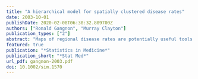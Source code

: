 ```yaml
---
title: "A hierarchical model for spatially clustered disease rates"
date: 2003-10-01
publishDate: 2020-02-08T06:30:32.809700Z
authors: ["Ronald Gangnon", "Murray Clayton"]
publication_types: ["2"]
abstract: "Maps of regional disease rates are potentially useful tools in examining spatial patterns of disease and for identifying clusters. Bayes and empirical Bayes approaches to this problem have proven useful in smoothing crude maps of disease rates. In recent years, models including both spatially correlated random effects and spatially unstructured random effects have been very popular. The spatially correlated random effects have been proposed in an attempt to capture a general clustering in the data. As an alternative, we propose replacing the spatially structured random effect with fixed clustering effects associated with particular areas. A reversible jump Markov chain Monte Carlo (RJMCMC) algorithm for posterior inference is described. We illustrate the model using the well-known New York leukaemia data."
featured: true
publication: "*Statistics in Medicine*"
publication_short: "*Stat Med*"
url_pdf: gangnon-2003.pdf
doi: 10.1002/sim.1570
---
```


